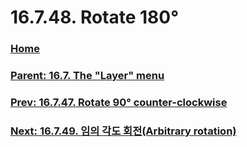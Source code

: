 # 16.7.48. Rotate 180°

### [Home](./00-home.md)
### [Parent: 16.7. The "Layer" menu](./16-07-00-the-layer-menu.md)
### [Prev: 16.7.47. Rotate 90° counter-clockwise](./16-07-47-rotate-90-counter-clockwise.md)
### [Next: 16.7.49. 임의 각도 회전(Arbitrary rotation)](./16-07-49-arbitrary-rotation.md)
